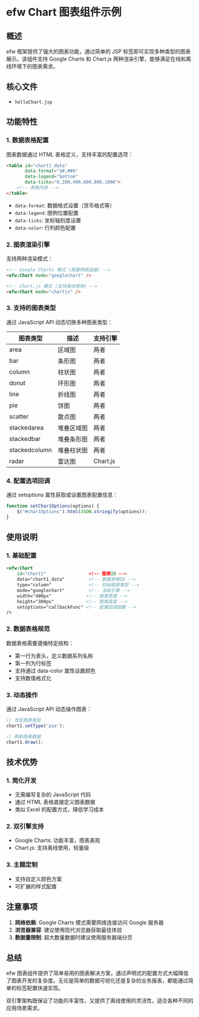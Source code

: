 # efw Chart 图表组件示例

## 概述

efw 框架提供了强大的图表功能，通过简单的 JSP 标签即可实现多种类型的图表展示。该组件支持 Google Charts 和 Chart.js 两种渲染引擎，能够满足在线和离线环境下的图表需求。

## 核心文件

- `helloChart.jsp`

## 功能特性

### 1. 数据表格配置
图表数据通过 HTML 表格定义，支持丰富的配置选项：
```html
<table id="chart1_data" 
       data-format="$#,##0" 
       data-legend="bottom" 
       data-ticks="0,200,400,600,800,1000">
    <!-- 表格内容 -->
</table>
```

- `data-format`: 数据格式设置（货币格式等）
- `data-legend`: 图例位置配置
- `data-ticks`: 坐标轴刻度设置
- `data-color`: 行列颜色配置

### 2. 图表渲染引擎
支持两种渲染模式：
```html
<!-- Google Charts 模式 (需要网络连接) -->
<efw:Chart mode="googlechart" />

<!-- Chart.js 模式 (支持离线使用) -->
<efw:Chart mode="chartjs" />
```

### 3. 支持的图表类型
通过 JavaScript API 动态切换多种图表类型：

| 图表类型 | 描述 | 支持引擎 |
|---------|------|---------|
| area | 区域图 | 两者 |
| bar | 条形图 | 两者 |
| column | 柱状图 | 两者 |
| donut | 环形图 | 两者 |
| line | 折线图 | 两者 |
| pie | 饼图 | 两者 |
| scatter | 散点图 | 两者 |
| stackedarea | 堆叠区域图 | 两者 |
| stackedbar | 堆叠条形图 | 两者 |
| stackedcolumn | 堆叠柱状图 | 两者 |
| radar | 雷达图 | Chart.js |

### 4. 配置选项回调
通过 setoptions 属性获取或设置图表配置信息：
```javascript
function setChar1Options(options) {
    $("#char1Options").html(JSON.stringify(options));
}
```

## 使用说明

### 1. 基础配置
```html
<efw:Chart 
    id="chart1"                <!-- 图表ID -->
    data="chart1_data"         <!-- 数据表格ID -->
    type="column"              <!-- 初始图表类型 -->
    mode="googlechart"         <!-- 渲染引擎 -->
    width="400px"             <!-- 图表宽度 -->
    height="300px"            <!-- 图表高度 -->
    setoptions="callbackFunc" <!-- 配置回调函数 -->
/>
```

### 2. 数据表格规范
数据表格需要遵循特定结构：
- 第一行为表头，定义数据系列名称
- 第一列为行标签
- 支持通过 data-color 属性设置颜色
- 支持数值格式化

### 3. 动态操作
通过 JavaScript API 动态操作图表：
```javascript
// 改变图表类型
chart1.setType('pie');

// 刷新图表数据
chart1.draw();
```

## 技术优势

### 1. 简化开发
- 无需编写复杂的 JavaScript 代码
- 通过 HTML 表格直接定义图表数据
- 类似 Excel 的配置方式，降低学习成本

### 2. 双引擎支持
- Google Charts: 功能丰富，图表美观
- Chart.js: 支持离线使用，轻量级

### 3. 主题定制
- 支持自定义颜色方案
- 可扩展的样式配置

## 注意事项

1. **网络依赖**: Google Charts 模式需要网络连接访问 Google 服务器
2. **浏览器兼容**: 建议使用现代浏览器获取最佳体验
3. **数据量限制**: 超大数量数据时建议使用服务器端分页

## 总结

efw 图表组件提供了简单易用的图表解决方案，通过声明式的配置方式大幅降低了图表开发的复杂度。无论是简单的数据可视化还是复杂的业务报表，都能通过简单的标签配置快速实现。

双引擎架构既保证了功能的丰富性，又提供了离线使用的灵活性，适合各种不同的应用场景需求。
